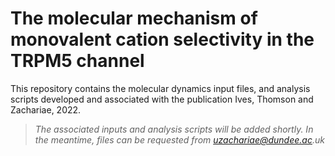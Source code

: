 # The molecular mechanism of monovalent cation selectivity in the TRPM5 channel

This repository contains the molecular dynamics input files, and analysis scripts developed and associated with the publication Ives, Thomson and Zachariae, 2022.

> _The associated inputs and analysis scripts will be added shortly. In the meantime, files can be requested from uzachariae@dundee.ac.uk_
